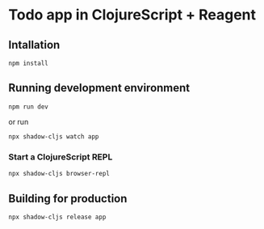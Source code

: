 
# Todo app in ClojureScript + Reagent

## Intallation

```
npm install
```

## Running development environment

```
npm run dev
```

or run

```
npx shadow-cljs watch app
```

### Start a ClojureScript REPL

```
npx shadow-cljs browser-repl
```

## Building for production

```
npx shadow-cljs release app
```
